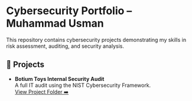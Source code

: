 # Cybersecurity Portfolio – Muhammad Usman

This repository contains cybersecurity projects demonstrating my skills in risk assessment, auditing, and security analysis.

## 🔐 Projects
- **Botium Toys Internal Security Audit**  
  A full IT audit using the NIST Cybersecurity Framework.  
  [View Project Folder ➡️](/botium-toys-audit)
